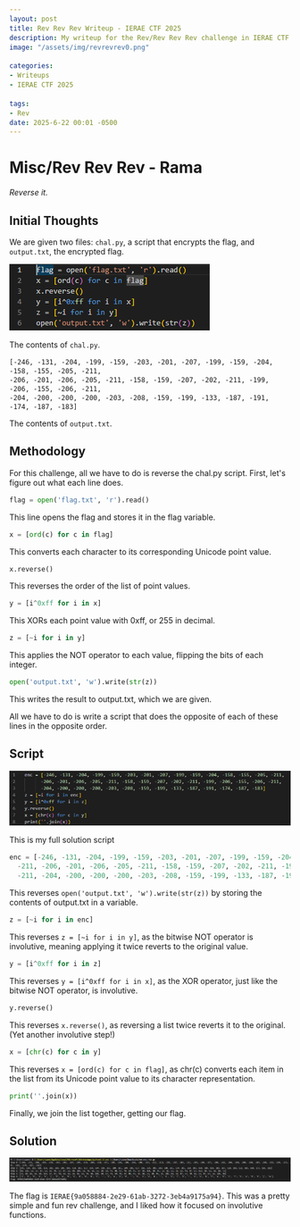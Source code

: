 ```yaml
---
layout: post
title: Rev Rev Rev Writeup - IERAE CTF 2025
description: My writeup for the Rev/Rev Rev Rev challenge in IERAE CTF 2025
image: "/assets/img/revrevrev0.png"

categories:
- Writeups
- IERAE CTF 2025

tags:
- Rev
date: 2025-6-22 00:01 -0500
---
```


# Misc/Rev Rev Rev - Rama
*Reverse it.*

## Initial Thoughts
We are given two files: `chal.py`, a script that encrypts the flag, and `output.txt`, the encrypted flag.

![Photo of chal.py](/assets/img/revrevrev1.png)

The contents of `chal.py`.

```
[-246, -131, -204, -199, -159, -203, -201, -207, -199, -159, -204, -158, -155, -205, -211,
-206, -201, -206, -205, -211, -158, -159, -207, -202, -211, -199, -206, -155, -206, -211,
-204, -200, -200, -200, -203, -208, -159, -199, -133, -187, -191, -174, -187, -183]
```
The contents of `output.txt`.

## Methodology
For this challenge, all we have to do is reverse the chal.py script. First, let's figure out what each line does.

```python
flag = open('flag.txt', 'r').read()
```
This line opens the flag and stores it in the flag variable.

```python
x = [ord(c) for c in flag]
```
This converts each character to its corresponding Unicode point value.

```python
x.reverse()
```
This reverses the order of the list of point values.

```python
y = [i^0xff for i in x]
```
This XORs each point value with 0xff, or 255 in decimal.

```python
z = [~i for i in y]
```
This applies the NOT operator to each value, flipping the bits of each integer.

```python
open('output.txt', 'w').write(str(z))
```
This writes the result to output.txt, which we are given.

All we have to do is write a script that does the opposite of each of these lines in the opposite order.



## Script

![Image of my full script](/assets/img/revrevrev2.png)

This is my full solution script


```python
enc = [-246, -131, -204, -199, -159, -203, -201, -207, -199, -159, -204, -158, -155, -205,
  -211, -206, -201, -206, -205, -211, -158, -159, -207, -202, -211, -199, -206, -155, -206,
  -211, -204, -200, -200, -200, -203, -208, -159, -199, -133, -187, -191, -174, -187, -183]
```
This reverses `open('output.txt', 'w').write(str(z))` by storing the contents of output.txt in a variable.

```python
z = [~i for i in enc]
```
This reverses `z = [~i for i in y]`, as the bitwise NOT operator is involutive, meaning applying it twice reverts to the original value.

```python
y = [i^0xff for i in z]
```
This reverses `y = [i^0xff for i in x]`, as the XOR operator, just like the bitwise NOT operator, is involutive.

```python
y.reverse()
```
This reverses `x.reverse()`, as reversing a list twice reverts it to the original. (Yet another involutive step!)

```python
x = [chr(c) for c in y]
```
This reverses `x = [ord(c) for c in flag]`, as chr(c) converts each item in the list from its Unicode point value to its character representation.

```python
print(''.join(x))
```
Finally, we join the list together, getting our flag.

## Solution
![Image of solution](/assets/img/revrevrev3.png)

The flag is `IERAE{9a058884-2e29-61ab-3272-3eb4a9175a94}`. This was a pretty simple and fun rev challenge, and I liked how it focused on involutive functions.

